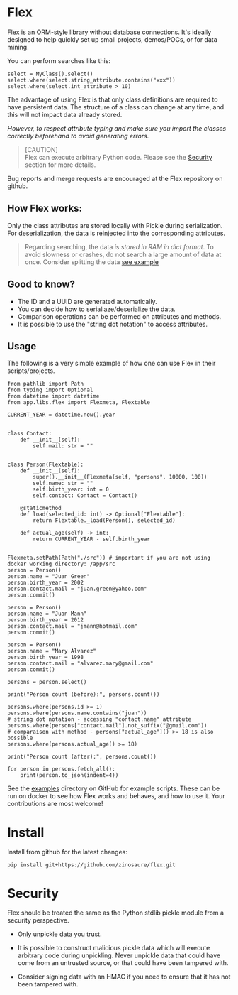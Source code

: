 # Flex

Flex is an ORM-style library without database connections. It's ideally designed to help quickly set up small projects, demos/POCs, or for data mining.

You can perform searches like this:

```
select = MyClass().select()
select.where(select.string_attribute.contains("xxx"))
select.where(select.int_attribute > 10)
```

The advantage of using Flex is that only class definitions are required to have persistent data. The structure of a class can change at any time, and this will not impact data already stored.

_However, to respect attribute typing and make sure you import the classes correctly beforehand to avoid generating errors._

> [CAUTION]\
> Flex can execute arbitrary Python code. Please see the [Security](#security) section for more details.

Bug reports and merge requests are encouraged at the Flex repository on github.

## How Flex works:

Only the class attributes are stored locally with Pickle during serialization. For deserialization, the data is reinjected into the corresponding attributes.

> Regarding searching, the data *is stored in RAM in dict format*. To avoid slowness or crashes, do not search a large amount of data at once. Consider splitting the data [see example](examples/large_data.py)

## Good to know?

- The ID and a UUID are generated automatically.
- You can decide how to serialiaze/deserialize the data.
- Comparison operations can be performed on attributes and methods.
- It is possible to use the "string dot notation" to access attributes.


## Usage

The following is a very simple example of how one can use Flex in their scripts/projects.

```
from pathlib import Path
from typing import Optional
from datetime import datetime
from app.libs.flex import Flexmeta, Flextable

CURRENT_YEAR = datetime.now().year


class Contact:
    def __init__(self):
        self.mail: str = ""


class Person(Flextable):
    def __init__(self):
        super().__init__(Flexmeta(self, "persons", 10000, 100))
        self.name: str = ""
        self.birth_year: int = 0
        self.contact: Contact = Contact()

    @staticmethod
    def load(selected_id: int) -> Optional["Flextable"]:
        return Flextable._load(Person(), selected_id)

    def actual_age(self) -> int:
        return CURRENT_YEAR - self.birth_year


Flexmeta.setPath(Path("./src")) # important if you are not using docker working directory: /app/src
person = Person()
person.name = "Juan Green"
person.birth_year = 2002
person.contact.mail = "juan.green@yahoo.com"
person.commit()

person = Person()
person.name = "Juan Mann"
person.birth_year = 2012
person.contact.mail = "jmann@hotmail.com"
person.commit()

person = Person()
person.name = "Mary Alvarez"
person.birth_year = 1998
person.contact.mail = "alvarez.mary@gmail.com"
person.commit()

persons = person.select()

print("Person count (before):", persons.count())

persons.where(persons.id >= 1)
persons.where(persons.name.contains("juan"))
# string dot notation - accessing "contact.name" attribute
persons.where(persons["contact.mail"].not_suffix("@gmail.com"))
# comparaison with method - persons["actual_age"]() >= 18 is also possible
persons.where(persons.actual_age() >= 18)

print("Person count (after):", persons.count())

for person in persons.fetch_all():
    print(person.to_json(indent=4))
```

See the [examples](examples) directory on GitHub for example scripts. These can be run on docker to see how Flex works and behaves, and how to use it. Your contributions are most welcome!


# Install

Install from github for the latest changes:

```
pip install git+https://github.com/zinosaure/flex.git
```

# Security

Flex should be treated the same as the Python stdlib pickle module from a security perspective.

- Only unpickle data you trust.

- It is possible to construct malicious pickle data which will execute arbitrary code during unpickling. Never unpickle data that could have come from an untrusted source, or that could have been tampered with.

- Consider signing data with an HMAC if you need to ensure that it has not been tampered with.